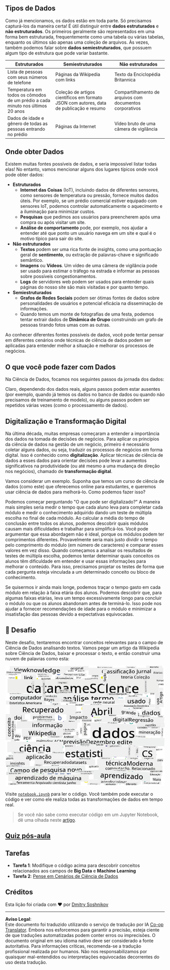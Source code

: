 <!--
CO_OP_TRANSLATOR_METADATA:
{
  "original_hash": "8141e7195841682914be03ef930fe43d",
  "translation_date": "2025-09-03T20:13:07+00:00",
  "source_file": "1-Introduction/01-defining-data-science/README.md",
  "language_code": "br"
}
-->
## Tipos de Dados

Como já mencionamos, os dados estão em toda parte. Só precisamos capturá-los da maneira certa! É útil distinguir entre **dados estruturados** e **não estruturados**. Os primeiros geralmente são representados em uma forma bem estruturada, frequentemente como uma tabela ou várias tabelas, enquanto os últimos são apenas uma coleção de arquivos. Às vezes, também podemos falar sobre **dados semiestruturados**, que possuem algum tipo de estrutura que pode variar bastante.

| Estruturados                                                                | Semiestruturados                                                                              | Não estruturados                        |
| ---------------------------------------------------------------------------- | ---------------------------------------------------------------------------------------------- | --------------------------------------- |
| Lista de pessoas com seus números de telefone                               | Páginas da Wikipedia com links                                                                | Texto da Enciclopédia Britannica        |
| Temperatura em todos os cômodos de um prédio a cada minuto nos últimos 20 anos | Coleção de artigos científicos em formato JSON com autores, data de publicação e resumo       | Compartilhamento de arquivos com documentos corporativos |
| Dados de idade e gênero de todas as pessoas entrando no prédio              | Páginas da Internet                                                                           | Vídeo bruto de uma câmera de vigilância |

## Onde obter Dados

Existem muitas fontes possíveis de dados, e seria impossível listar todas elas! No entanto, vamos mencionar alguns dos lugares típicos onde você pode obter dados:

* **Estruturados**
  - **Internet das Coisas** (IoT), incluindo dados de diferentes sensores, como sensores de temperatura ou pressão, fornece muitos dados úteis. Por exemplo, se um prédio comercial estiver equipado com sensores IoT, podemos controlar automaticamente o aquecimento e a iluminação para minimizar custos.
  - **Pesquisas** que pedimos aos usuários para preencherem após uma compra ou após visitar um site.
  - **Análise de comportamento** pode, por exemplo, nos ajudar a entender até que ponto um usuário navega em um site e qual é o motivo típico para sair do site.
* **Não estruturados**
  - **Textos** podem ser uma rica fonte de insights, como uma pontuação geral de **sentimento**, ou extração de palavras-chave e significado semântico.
  - **Imagens** ou **Vídeos**. Um vídeo de uma câmera de vigilância pode ser usado para estimar o tráfego na estrada e informar as pessoas sobre possíveis congestionamentos.
  - **Logs** de servidores web podem ser usados para entender quais páginas do nosso site são mais visitadas e por quanto tempo.
* **Semiestruturados**
  - **Grafos de Redes Sociais** podem ser ótimas fontes de dados sobre personalidades de usuários e potencial eficácia na disseminação de informações.
  - Quando temos um monte de fotografias de uma festa, podemos tentar extrair dados de **Dinâmica de Grupo** construindo um grafo de pessoas tirando fotos umas com as outras.

Ao conhecer diferentes fontes possíveis de dados, você pode tentar pensar em diferentes cenários onde técnicas de ciência de dados podem ser aplicadas para entender melhor a situação e melhorar os processos de negócios.

## O que você pode fazer com Dados

Na Ciência de Dados, focamos nos seguintes passos da jornada dos dados:

Claro, dependendo dos dados reais, alguns passos podem estar ausentes (por exemplo, quando já temos os dados no banco de dados ou quando não precisamos de treinamento de modelo), ou alguns passos podem ser repetidos várias vezes (como o processamento de dados).

## Digitalização e Transformação Digital

Na última década, muitas empresas começaram a entender a importância dos dados na tomada de decisões de negócios. Para aplicar os princípios da ciência de dados na gestão de um negócio, primeiro é necessário coletar alguns dados, ou seja, traduzir os processos de negócios em forma digital. Isso é conhecido como **digitalização**. Aplicar técnicas de ciência de dados a esses dados para orientar decisões pode levar a aumentos significativos na produtividade (ou até mesmo a uma mudança de direção nos negócios), chamado de **transformação digital**.

Vamos considerar um exemplo. Suponha que temos um curso de ciência de dados (como este) que oferecemos online para estudantes, e queremos usar ciência de dados para melhorá-lo. Como podemos fazer isso?

Podemos começar perguntando "O que pode ser digitalizado?" A maneira mais simples seria medir o tempo que cada aluno leva para completar cada módulo e medir o conhecimento adquirido dando um teste de múltipla escolha no final de cada módulo. Ao calcular a média do tempo de conclusão entre todos os alunos, podemos descobrir quais módulos causam mais dificuldades e trabalhar para simplificá-los.
Você pode argumentar que essa abordagem não é ideal, porque os módulos podem ter comprimentos diferentes. Provavelmente seria mais justo dividir o tempo pelo comprimento do módulo (em número de caracteres) e comparar esses valores em vez disso.
Quando começamos a analisar os resultados de testes de múltipla escolha, podemos tentar determinar quais conceitos os alunos têm dificuldade em entender e usar essas informações para melhorar o conteúdo. Para isso, precisamos projetar os testes de forma que cada pergunta esteja vinculada a um determinado conceito ou bloco de conhecimento.

Se quisermos ir ainda mais longe, podemos traçar o tempo gasto em cada módulo em relação à faixa etária dos alunos. Podemos descobrir que, para algumas faixas etárias, leva um tempo excessivamente longo para concluir o módulo ou que os alunos abandonam antes de terminá-lo. Isso pode nos ajudar a fornecer recomendações de idade para o módulo e minimizar a insatisfação das pessoas devido a expectativas equivocadas.

## 🚀 Desafio

Neste desafio, tentaremos encontrar conceitos relevantes para o campo de Ciência de Dados analisando textos. Vamos pegar um artigo da Wikipedia sobre Ciência de Dados, baixar e processar o texto, e então construir uma nuvem de palavras como esta:

![Nuvem de Palavras para Ciência de Dados](../../../../translated_images/ds_wordcloud.664a7c07dca57de017c22bf0498cb40f898d48aa85b3c36a80620fea12fadd42.br.png)

Visite [`notebook.ipynb`](../../../../../../../../../1-Introduction/01-defining-data-science/notebook.ipynb ':ignore') para ler o código. Você também pode executar o código e ver como ele realiza todas as transformações de dados em tempo real.

> Se você não sabe como executar código em um Jupyter Notebook, dê uma olhada neste [artigo](https://soshnikov.com/education/how-to-execute-notebooks-from-github/).

## [Quiz pós-aula](https://ff-quizzes.netlify.app/en/ds/)

## Tarefas

* **Tarefa 1**: Modifique o código acima para descobrir conceitos relacionados aos campos de **Big Data** e **Machine Learning**
* **Tarefa 2**: [Pense em Cenários de Ciência de Dados](assignment.md)

## Créditos

Esta lição foi criada com ♥️ por [Dmitry Soshnikov](http://soshnikov.com)

---

**Aviso Legal**:  
Este documento foi traduzido utilizando o serviço de tradução por IA [Co-op Translator](https://github.com/Azure/co-op-translator). Embora nos esforcemos para garantir a precisão, esteja ciente de que traduções automatizadas podem conter erros ou imprecisões. O documento original em seu idioma nativo deve ser considerado a fonte autoritativa. Para informações críticas, recomenda-se a tradução profissional realizada por humanos. Não nos responsabilizamos por quaisquer mal-entendidos ou interpretações equivocadas decorrentes do uso desta tradução.